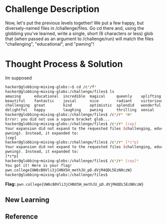 # Challenge Description
Now, let's put the previous levels together! We put a few happy, but diversely-named files in /challenge/files. Go cd there and, using the globbing you've learned, write a single, short (6 characters or less) glob that (when passed as an argument to /challenge/run) will match the files "challenging", "educational", and "pwning"!
# Thought Process & Solution
Im supposed 
```bash
hacker@globbing~mixing-globs:~$ cd /c*/f*
hacker@globbing~mixing-globs:/challenge/files$ ls
amazing      educational  incredible  magical     queenly    uplifting   youthful
beautiful    fantastic    jovial      nice        radiant    victorious  zesty
challenging  great        kind        optimistic  splendid   wonderful
delightful   happy        laughing    pwning      thrilling  xenial
hacker@globbing~mixing-globs:/challenge/files$ /c*/r* *n*
Error: you did not use a square bracket glob...
hacker@globbing~mixing-globs:/challenge/files$ /c*/r* [cep]
Your expansion did not expand to the requested files (challenging, educational, 
pwning). Instead, it expanded to:
[cep]
hacker@globbing~mixing-globs:/challenge/files$ /c*/r* [*c*p]
Your expansion did not expand to the requested files (challenging, educational, 
pwning). Instead, it expanded to:
[*c*p]
hacker@globbing~mixing-globs:/challenge/files$ /c*/r* [cep]*
You got it! Here is your flag!
pwn.college{UW6cB0Vli3jCHNX5H_methJU_pD.dVjM4QDL5EzN0czW}
hacker@globbing~mixing-globs:/challenge/files$ 
```
**Flag:** `pwn.college{UW6cB0Vli3jCHNX5H_methJU_pD.dVjM4QDL5EzN0czW}`
## New Learning
## Reference
